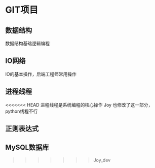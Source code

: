 # GIT项目

## 数据结构
   数据结构基础逻辑编程
## IO网络
   IO的基本操作，后端工程师常用操作
## 进程线程
<<<<<<< HEAD
   进程线程是系统编程的核心操作
   Joy 也修改了这一部分，python线程不行
## 正则表达式
## MySQL数据库
>>>>>>> Joy_dev
